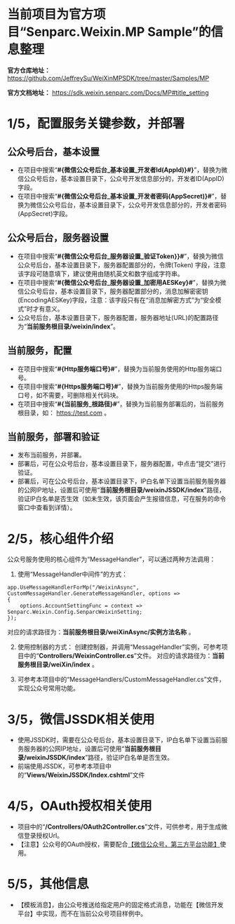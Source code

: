 # 当前项目为官方项目“Senparc.Weixin.MP Sample”的信息整理
**官方仓库地址：** https://github.com/JeffreySu/WeiXinMPSDK/tree/master/Samples/MP

**官方文档地址：** https://sdk.weixin.senparc.com/Docs/MP#title_setting


# 1/5，配置服务关键参数，并部署
## 公众号后台，基本设置
- 在项目中搜索“**#{微信公众号后台_基本设置_开发者Id(AppId)}#}**”，替换为微信公众号后台，基本设置目录下，公众号开发信息部分的，开发者ID(AppID)字段。
- 在项目中搜索“**#{微信公众号后台_基本设置_开发者密码(AppSecret)}#**”，替换为微信公众号后台，基本设置目录下，公众号开发信息部分的，开发者密码(AppSecret)字段。

## 公众号后台，服务器设置
- 在项目中搜索“**#{微信公众号后台_服务器设置_验证Token}}#**”，替换为微信公众号后台，基本设置目录下，服务器配置部分的，令牌(Token)
字段，注意该字段可随意填下，建议使用由随机英文和数字组成字符串。
- 在项目中搜索“**#{微信公众号后台_服务器设置_加密用AESKey}#**”，替换为微信公众号后台，基本设置目录下，服务器配置部分的，消息加解密密钥(EncodingAESKey)字段，注意：该字段只有在“消息加解密方式”为“安全模式”时才有意义。
- 公众号后台，基本设置目录下，服务器配置，服务器地址(URL)的配置路径为“**当前服务根目录/weixin/index**”。

## 当前服务，配置
- 在项目中搜索“**#{Http服务端口号}#**”，替换为当前服务使用的Http服务端口号。
- 在项目中搜索“**#{Https服务端口号}#**”，替换为当前服务使用的Https服务端口号，如不需要，可删除相关代码块。
- 在项目中搜索“**#{当前服务_根路径}#**”，替换为当前服务部署后的，当前服务根目录，如： https://test.com 。

## 当前服务，部署和验证
- 发布当前服务，并部署。
- 部署后，可在公众号后台，基本设置目录下，服务器配置，中点击“提交”进行验证。
- 部署后，可在公众号后台，基本设置目录下，IP白名单下设置当前服务服务器的公网IP地址，设置后可使用“**当前服务根目录/weixinJSSDK/index**”路径，验证IP白名单是否生效（如未生效，该页面会产生报错信息，可在服务的命令窗口中查看到详情）。

# 2/5，核心组件介绍

公众号服务使用的核心组件为“MessageHandler”，可以通过两种方法调用：
1. 使用“MessageHandler中间件”的方式：
```
app.UseMessageHandlerForMp("/WeixinAsync", CustomMessageHandler.GenerateMessageHandler, options =>
{
    options.AccountSettingFunc = context =>  Senparc.Weixin.Config.SenparcWeixinSetting;
});
```
对应的请求路径为：**当前服务根目录/weiXinAsync/实例方法名称** 。

2. 使用控制器的方式：
创建控制器，并调用“MessageHandler”实例，可参考项目中的“**Controllers/WeixinController.cs**”文件。
对应的请求路径为：**当前服务根目录/weiXin/index**  。

3. 可参考本项目中的“MessageHandlers/CustomMessageHandler.cs”文件，实现公众号常用功能。

# 3/5，微信JSSDK相关使用
- 使用JSSDK时，需要在公众号后台，基本设置目录下，IP白名单下设置当前服务服务器的公网IP地址，设置后可使用“**当前服务根目录/weixinJSSDK/index**”路径，验证IP白名单是否生效。
- 前端使用JSSDK，可参考本项目中的“**Views/WeixinJSSDK/Index.cshtml**”文件

# 4/5，OAuth授权相关使用
- 项目中的“**/Controllers/OAuth2Controller.cs**”文件，可供参考，用于生成微信登录授权Url。
- 【注意】公众号的OAuth授权，需要配合[【微信公众号，第三方平台功能】](https://open.weixin.qq.com/cgi-bin/frame?t=home/wx_plugin_tmpl&lang=zh_CN)使用。

# 5/5，其他信息
- 【模板消息】，由公众号推送给指定用户的固定格式消息，功能在【微信开发平台】中实现，而不在当前公众号项目样例中。